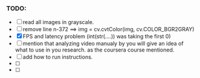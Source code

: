 ### TODO:

- [ ] read all images in grayscale.
- [ ] remove line n-372 ==> img = cv.cvtColor(img, cv.COLOR_BGR2GRAY)
- [x] FPS and latency problem (int(str(....)) was taking the first 0)
- [ ] mention that analyzing video manualy by you will give an idea of what to use in you research. as the coursera course mentioned.
- [ ] add how to run instructions.
- [ ]
- [ ]

